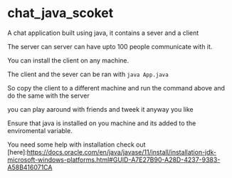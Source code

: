 # chat_java_scoket

A chat application built using java, it contains a sever and a client

The server can server can have upto 100 people communicate with it.

You can install the client on any machine.

The client and the sever can be ran with  ```java App.java```

So copy the client to a different machine and run the command above 
and do the same with the server 

you can play aaround with friends and tweek it anyway you like 

Ensure that java is installed on you machine and its added to the enviromental 
variable.

You need some help with installation check out [here]:https://docs.oracle.com/en/java/javase/11/install/installation-jdk-microsoft-windows-platforms.html#GUID-A7E27B90-A28D-4237-9383-A58B416071CA

